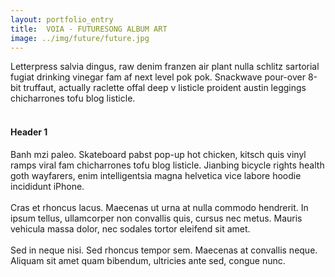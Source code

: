 ```yaml
---
layout: portfolio_entry
title: 	VOIA - FUTURESONG ALBUM ART
image: ../img/future/future.jpg
---
```



Letterpress salvia dingus, raw denim franzen air plant nulla schlitz sartorial fugiat drinking vinegar fam af next level pok pok. Snackwave pour-over 8-bit truffaut, actually raclette offal deep v listicle proident austin leggings chicharrones tofu blog listicle.<br><br>

#### Header 1

Banh mzi paleo. Skateboard pabst pop-up hot chicken, kitsch quis vinyl ramps viral fam chicharrones tofu blog listicle. Jianbing bicycle rights health goth wayfarers, enim intelligentsia magna helvetica vice labore hoodie incididunt iPhone. <br><br>
	Cras et rhoncus lacus. Maecenas ut urna at nulla commodo hendrerit. In ipsum tellus, ullamcorper non convallis quis, cursus nec metus. Mauris vehicula massa dolor, nec sodales tortor eleifend sit amet. <br><br>
Sed in neque nisi. Sed rhoncus tempor sem. Maecenas at convallis neque. Aliquam sit amet quam bibendum, ultricies ante sed, congue nunc. 
